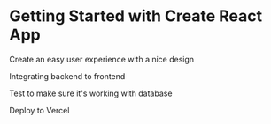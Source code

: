 # Getting Started with Create React App

Create an easy user experience with a nice design

Integrating backend to frontend

Test to make sure it's working with database

Deploy to Vercel